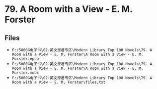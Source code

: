 # 79. A Room with a View - E. M. Forster

## Files

- `F:/5000G电子书\02-英文原著专区\Modern Library Top 100 Novels\79. A Room with a View - E. M. Forster\A Room with a View - E. M. Forster.epub`
- `F:/5000G电子书\02-英文原著专区\Modern Library Top 100 Novels\79. A Room with a View - E. M. Forster\A Room with a View - E. M. Forster.mobi`
- `F:/5000G电子书\02-英文原著专区\Modern Library Top 100 Novels\79. A Room with a View - E. M. Forster\files.txt`
